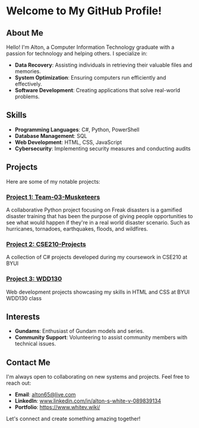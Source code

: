 # Welcome to My GitHub Profile!

## About Me

Hello! I'm Alton, a Computer Information Technology graduate with a passion for technology and helping others. I specialize in:

- **Data Recovery**: Assisting individuals in retrieving their valuable files and memories.
- **System Optimization**: Ensuring computers run efficiently and effectively.
- **Software Development**: Creating applications that solve real-world problems.

## Skills

- **Programming Languages**: C#, Python, PowerShell
- **Database Management**: SQL
- **Web Development**: HTML, CSS, JavaScript
- **Cybersecurity**: Implementing security measures and conducting audits

## Projects

Here are some of my notable projects:

### [Project 1: Team-03-Musketeers](https://github.com/Mighty2423/team-03-musketeers)

A collaborative Python project focusing on Freak disasters is a gamified disaster training that has been the purpose of giving people opportunities 
to see what would happen if they're in a real world disaster scenario. Such as hurricanes, tornadoes, earthquakes, floods, and wildfires.

### [Project 2: CSE210-Projects](https://github.com/Mighty2423/cse210-projects)

A collection of C# projects developed during my coursework in CSE210 at BYUI

### [Project 3: WDD130](https://github.com/Mighty2423/wdd130)

Web development projects showcasing my skills in HTML and CSS at BYUI WDD130 class

## Interests

- **Gundams**: Enthusiast of Gundam models and series.
- **Community Support**: Volunteering to assist community members with technical issues.

## Contact Me

I'm always open to collaborating on new systems and projects. Feel free to reach out:

- **Email**: alton65@live.com
- **LinkedIn**: www.linkedin.com/in/alton-s-white-v-089839134
- **Portfolio**: https://www.whitev.wiki/

Let's connect and create something amazing together!
